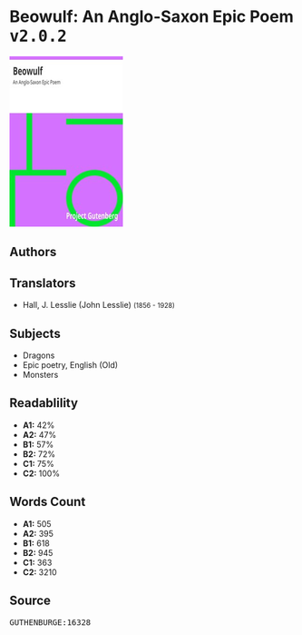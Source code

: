 # Beowulf: An Anglo-Saxon Epic Poem <kbd>v2.0.2</kbd>

![](./cover.medium.jpg "")

## Authors



## Translators


 - Hall, J. Lesslie (John Lesslie) <small>(1856 - 1928)</small>

## Subjects


 - Dragons
 - Epic poetry, English (Old)
 - Monsters

## Readablility


 - **A1:** 42%
 - **A2:** 47%
 - **B1:** 57%
 - **B2:** 72%
 - **C1:** 75%
 - **C2:** 100%

## Words Count


 - **A1:** 505
 - **A2:** 395
 - **B1:** 618
 - **B2:** 945
 - **C1:** 363
 - **C2:** 3210

## Source


<kbd>GUTHENBURGE:16328</kbd>
